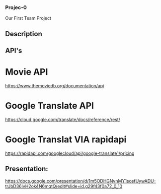 ### Projec-0
Our First Team Project

## Description

## API's

# Movie API
https://www.themoviedb.org/documentation/api

# Google Translate API
https://cloud.google.com/translate/docs/reference/rest/

# Google Translat VIA rapidapi
https://rapidapi.com/googlecloud/api/google-translate1/pricing

## Presentation:
https://docs.google.com/presentation/d/1m5ODHGNvnMY1sosfUywADU-trJbD36lvH2ok4N6mqtQ/edit#slide=id.g29f43f0a72_0_10
